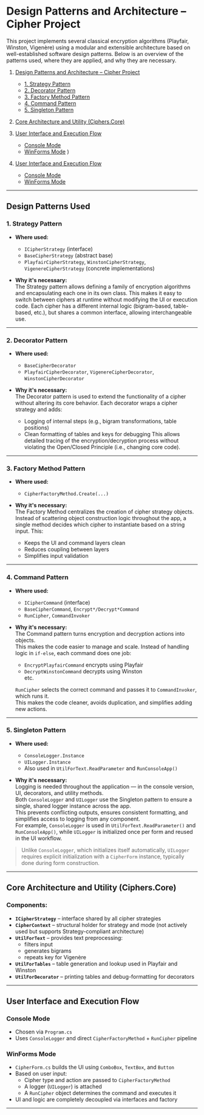 # Design Patterns and Architecture – Cipher Project

This project implements several classical encryption algorithms (Playfair, Winston, Vigenère) using a modular and extensible architecture based on well-established software design patterns. Below is an overview of the patterns used, where they are applied, and why they are necessary.

1. [Design Patterns and Architecture – Cipher Project](#-design-patterns-and-architecture--cipher-project)
   - [1. Strategy Pattern](#1-strategy-pattern)
   - [2. Decorator Pattern](#2-decorator-pattern)
   - [3. Factory Method Pattern](#3-factory-method-pattern)
   - [4. Command Pattern](#4-command-pattern)
   - [5. Singleton Pattern](#5-singleton-pattern)

2. [Core Architecture and Utility (Ciphers.Core)](#-core-architecture-and-utility-cipherscore)

3. [User Interface and Execution Flow](#user-interface-and-execution-flow)
   - [Console Mode](#console-mode)
   - [WinForms Mode](#winforms-mode)
)

3. [User Interface and Execution Flow](#user-interface-and-execution-flow)
   - [Console Mode](#console-mode)
   - [WinForms Mode](#winforms-mode)

---

## Design Patterns Used

### 1. **Strategy Pattern**

- **Where used:**  
  - `ICipherStrategy` (interface)  
  - `BaseCipherStrategy` (abstract base)  
  - `PlayfairCipherStrategy`, `WinstonCipherStrategy`, `VigenereCipherStrategy` (concrete implementations)

- **Why it's necessary:**  
  The Strategy pattern allows defining a family of encryption algorithms and encapsulating each one in its own class. This makes it easy to switch between ciphers at runtime without modifying the UI or execution code. Each cipher has a different internal logic (bigram-based, table-based, etc.), but shares a common interface, allowing interchangeable use.

---

### 2. **Decorator Pattern**

- **Where used:**  
  - `BaseCipherDecorator`  
  - `PlayfairCipherDecorator`, `VigenereCipherDecorator`, `WinstonCipherDecorator`

- **Why it's necessary:**  
  The Decorator pattern is used to extend the functionality of a cipher without altering its core behavior. Each decorator wraps a cipher strategy and adds:
    - Logging of internal steps (e.g., bigram transformations, table positions)
    - Clean formatting of tables and keys for debugging
  This allows detailed tracing of the encryption/decryption process without violating the Open/Closed Principle (i.e., changing core code).

---

### 3. **Factory Method Pattern**

- **Where used:**  
  - `CipherFactoryMethod.Create(...)`

- **Why it's necessary:**  
  The Factory Method centralizes the creation of cipher strategy objects. Instead of scattering object construction logic throughout the app, a single method decides which cipher to instantiate based on a string input. This:
    - Keeps the UI and command layers clean
    - Reduces coupling between layers
    - Simplifies input validation

---

### 4. **Command Pattern**

- **Where used:**  
  - `ICipherCommand` (interface)  
  - `BaseCipherCommand`, `Encrypt*/Decrypt*Command`  
  - `RunCipher`, `CommandInvoker`

- **Why it's necessary:**  
  The Command pattern turns encryption and decryption actions into objects.  
  This makes the code easier to manage and scale. Instead of handling logic in `if-else`, each command does one job:
  - `EncryptPlayfairCommand` encrypts using Playfair  
  - `DecryptWinstonCommand` decrypts using Winston  
  etc.

  `RunCipher` selects the correct command and passes it to `CommandInvoker`, which runs it.  
  This makes the code cleaner, avoids duplication, and simplifies adding new actions.

---

### 5. **Singleton Pattern**

- **Where used:**  
  - `ConsoleLogger.Instance`  
  - `UILogger.Instance`  
  - Also used in `UtilForText.ReadParameter` and `RunConsoleApp()`

- **Why it's necessary:**  
  Logging is needed throughout the application — in the console version, UI, decorators, and utility methods.  
  Both `ConsoleLogger` and `UILogger` use the Singleton pattern to ensure a single, shared logger instance across the app.  
  This prevents conflicting outputs, ensures consistent formatting, and simplifies access to logging from any component.  
  For example, `ConsoleLogger` is used in `UtilForText.ReadParameter()` and `RunConsoleApp()`, while `UILogger` is initialized once per form and reused in the UI workflow.

> Unlike `ConsoleLogger`, which initializes itself automatically, `UILogger` requires explicit initialization with a `CipherForm` instance, typically done during form construction.


---

## Core Architecture and Utility (Ciphers.Core)

### Components:
- **`ICipherStrategy`** – interface shared by all cipher strategies
- **`CipherContext`** – structural holder for strategy and mode (not actively used but supports Strategy-compliant architecture)
- **`UtilForText`** – provides text preprocessing:
  - filters input
  - generates bigrams
  - repeats key for Vigenère
- **`UtilForTables`** – table generation and lookup used in Playfair and Winston
- **`UtilForDecorator`** – printing tables and debug-formatting for decorators

---

## User Interface and Execution Flow

### Console Mode
- Chosen via `Program.cs`
- Uses `ConsoleLogger` and direct `CipherFactoryMethod` + `RunCipher` pipeline

### WinForms Mode
- `CipherForm.cs` builds the UI using `ComboBox`, `TextBox`, and `Button`
- Based on user input:
  - Cipher type and action are passed to `CipherFactoryMethod`
  - A logger (`UILogger`) is attached
  - A `RunCipher` object determines the command and executes it
- UI and logic are completely decoupled via interfaces and factory

---
